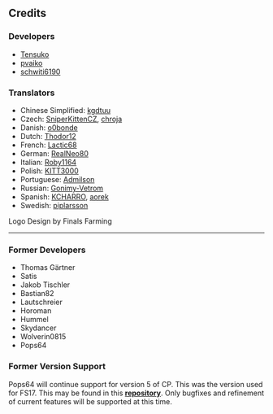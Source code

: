 ## Credits
### Developers
* [Tensuko](/Tensuko)
* [pvaiko](/pvaiko)
* [schwiti6190](/schwiti6190)

### Translators
* Chinese Simplified: [kgdtuu](/kgdtuu)
* Czech: [SniperKittenCZ](/SniperKittenCZ), [chroja](/chroja)
* Danish: [o0bonde](/o0bonde)
* Dutch: [Thodor12](/Thodor12)
* French: [Lactic68](/Lactic68)
* German: [RealNeo80](/RealNeo80)
* Italian: [Roby1164](/Roby1164)
* Polish: [KITT3000](/KITT3000)
* Portuguese: [Admilson](/Admilson)
* Russian: [Gonimy-Vetrom](/Gonimy-Vetrom)
* Spanish: [KCHARRO](/KCHARRO), [aorek](/aorek)
* Swedish: [piplarsson](/piplarsson)

Logo Design by Finals Farming

___

### Former Developers
* Thomas Gärtner
* Satis
* Jakob Tischler
* Bastian82
* Lautschreier
* Horoman
* Hummel
* Skydancer
* Wolverin0815
* Pops64

### Former Version Support
Pops64 will continue support for version 5 of CP. This was the version used for FS17. This may be found in this **[repository](https://github.com/pops64/courseplay)**. Only bugfixes and refinement of current features will be supported at this time.

